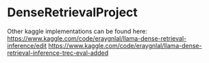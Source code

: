 # DenseRetrievalProject

Other kaggle implementations can be found here:
https://www.kaggle.com/code/eraygnlal/llama-dense-retrieval-inference/edit
https://www.kaggle.com/code/eraygnlal/llama-dense-retrieval-inference-trec-eval-added
